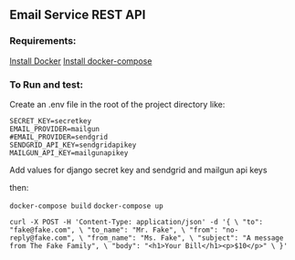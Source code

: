 ## Email Service REST API

### Requirements:
[Install Docker](https://docs.docker.com/get-docker/)
[Install docker-compose](https://docs.docker.com/compose/install/)

### To Run and test:

Create an .env file in the root of the project directory like:

```
SECRET_KEY=secretkey
EMAIL_PROVIDER=mailgun
#EMAIL_PROVIDER=sendgrid
SENDGRID_API_KEY=sendgridapikey
MAILGUN_API_KEY=mailgunapikey
```

Add values for django secret key and sendgrid and mailgun api keys

then:


`docker-compose build`
`docker-compose up`

`curl -X POST -H 'Content-Type: application/json' -d '{ \
    "to": "fake@fake.com", \
    "to_name": "Mr. Fake", \
    "from": "no-reply@fake.com", \
    "from_name": "Ms. Fake", \
    "subject": "A message from The Fake Family", \
    "body": "<h1>Your Bill</h1><p>$10</p>" \
}'`


